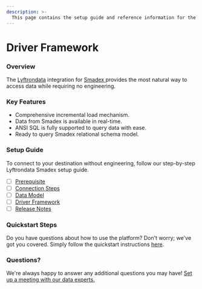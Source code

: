 ```yaml
---
description: >-
  This page contains the setup guide and reference information for the Smadex source connector.
---
```


# Driver Framework

### Overview

The [Lyftrondata](https://www.lyftrondata.com/) integration for [Smadex](https://www.lyftrondata.com/integration/smadex/)[ ](https://www.lyftrondata.com/integration/smadex/)provides the most natural way to access data while requiring no engineering.

### Key Features

* Comprehensive incremental load mechanism.
* Data from Smadex is available in real-time.&#x20;
* ANSI SQL is fully supported to query data with ease.
* Ready to query Smadex relational schema model.

### Setup Guide

To connect to your destination without engineering, follow our step-by-step Lyftrondata Smadex setup guide.

* [ ] [Prerequisite](../../marketing-analytics/smadex/prerequisite.md)
* [ ] [Connection Steps](../../marketing-analytics/smadex/connection-steps.md)
* [ ] [Data Model](../../marketing-analytics/smadex/data-model/)
* [ ] [Driver Framework](../../marketing-analytics/smadex/driver-framework/)
* [ ] [Release Notes](../../marketing-analytics/smadex/release-notes.md)

### Quickstart Steps

Do you have questions about how to use the platform? Don't worry; we've got you covered. Simply follow the quickstart instructions [here](../../../quickstart-steps.md).

### Questions? <a href="#questions" id="questions"></a>

We're always happy to answer any additional questions you may have! [Set up a meeting with our data experts.](https://www.lyftrondata.com/book-a-meeting/)


